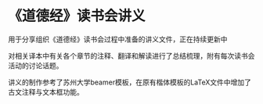 # 《道德经》读书会讲义
用于分享组织《道德经》读书会过程中准备的讲义文件，正在持续更新中

对相关译本中有关各个章节的注释、翻译和解读进行了总结梳理，附有每次读书会活动的讨论话题。

讲义的制作参考了苏州大学beamer模板，在原有楷体模板的LaTeX文件中增加了古文注释与文本框功能。
